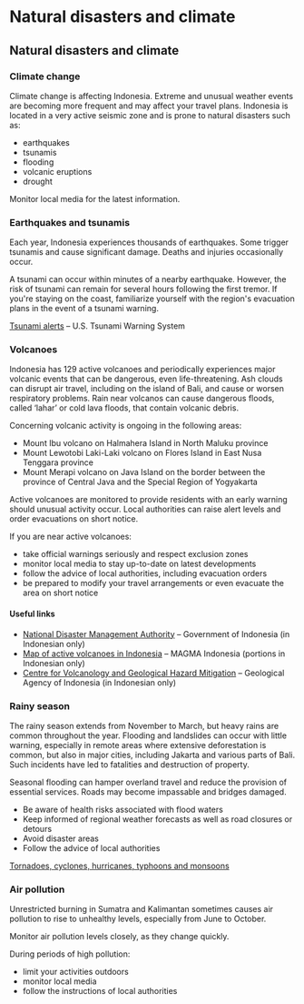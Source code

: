 # Natural disasters and climate

## Natural disasters and climate

### Climate change

Climate change is affecting Indonesia. Extreme and unusual weather events are becoming more frequent and may affect your travel plans. Indonesia is located in a very active seismic zone and is prone to natural disasters such as:

* earthquakes
* tsunamis
* flooding
* volcanic eruptions
* drought

Monitor local media for the latest information.

### Earthquakes and tsunamis

Each year, Indonesia experiences thousands of earthquakes. Some trigger tsunamis and cause significant damage. Deaths and injuries occasionally occur.

A tsunami can occur within minutes of a nearby earthquake. However, the risk of tsunami can remain for several hours following the first tremor. If you're staying on the coast, familiarize yourself with the region's evacuation plans in the event of a tsunami warning.

[Tsunami alerts](https://www.tsunami.gov/) – U.S. Tsunami Warning System

### Volcanoes

Indonesia has 129 active volcanoes and periodically experiences major volcanic events that can be dangerous, even life-threatening. Ash clouds can disrupt air travel, including on the island of Bali, and cause or worsen respiratory problems. Rain near volcanos can cause dangerous floods, called ‘lahar’ or cold lava floods, that contain volcanic debris.

Concerning volcanic activity is ongoing in the following areas:

* Mount Ibu volcano on Halmahera Island in North Maluku province
* Mount Lewotobi Laki-Laki volcano on Flores Island in East Nusa Tenggara province
* Mount Merapi volcano on Java Island on the border between the province of Central Java and the Special Region of Yogyakarta

Active volcanoes are monitored to provide residents with an early warning should unusual activity occur. Local authorities can raise alert levels and order evacuations on short notice.

If you are near active volcanoes:

* take official warnings seriously and respect exclusion zones
* monitor local media to stay up-to-date on latest developments
* follow the advice of local authorities, including evacuation orders
* be prepared to modify your travel arrangements or even evacuate the area on short notice

#### Useful links

* [National Disaster Management Authority](https://www.bnpb.go.id/) – Government of Indonesia (in Indonesian only)
* [Map of active volcanoes in Indonesia](https://magma.vsi.esdm.go.id/) – MAGMA Indonesia (portions in Indonesian only)
* [Centre for Volcanology and Geological Hazard Mitigation](https://vsi.esdm.go.id/) – Geological Agency of Indonesia (in Indonesian only)

### Rainy season

The rainy season extends from November to March, but heavy rains are common throughout the year. Flooding and landslides can occur with little warning, especially in remote areas where extensive deforestation is common, but also in major cities, including Jakarta and various parts of Bali. Such incidents have led to fatalities and destruction of property.

Seasonal flooding can hamper overland travel and reduce the provision of essential services. Roads may become impassable and bridges damaged.

* Be aware of health risks associated with flood waters
* Keep informed of regional weather forecasts as well as road closures or detours
* Avoid disaster areas
* Follow the advice of local authorities

[Tornadoes, cyclones, hurricanes, typhoons and monsoons](https://travel.gc.ca/travelling/health-safety/hurricanes-typhoons-cyclones-monsoons)

### Air pollution

Unrestricted burning in Sumatra and Kalimantan sometimes causes air pollution to rise to unhealthy levels, especially from June to October.

Monitor air pollution levels closely, as they change quickly.

During periods of high pollution:

* limit your activities outdoors
* monitor local media
* follow the instructions of local authorities